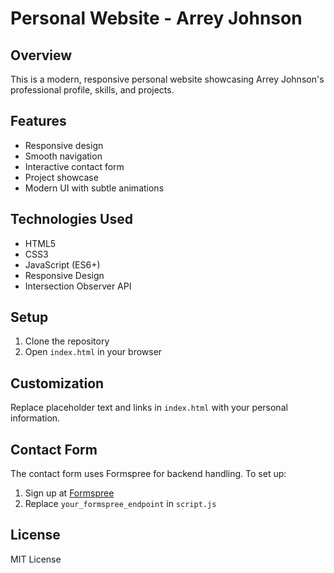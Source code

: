 # Personal Website - Arrey Johnson

## Overview
This is a modern, responsive personal website showcasing Arrey Johnson's professional profile, skills, and projects.

## Features
- Responsive design
- Smooth navigation
- Interactive contact form
- Project showcase
- Modern UI with subtle animations

## Technologies Used
- HTML5
- CSS3
- JavaScript (ES6+)
- Responsive Design
- Intersection Observer API

## Setup
1. Clone the repository
2. Open `index.html` in your browser

## Customization
Replace placeholder text and links in `index.html` with your personal information.

## Contact Form
The contact form uses Formspree for backend handling. To set up:
1. Sign up at [Formspree](https://formspree.io/)
2. Replace `your_formspree_endpoint` in `script.js`

## License
MIT License
